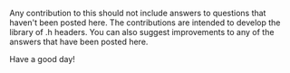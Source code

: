 Any contribution to this should not include answers to questions that haven't been posted here. 
The contributions are intended to develop the library of .h headers.
You can also suggest improvements to any of the answers that have been posted here.

Have a good day!
